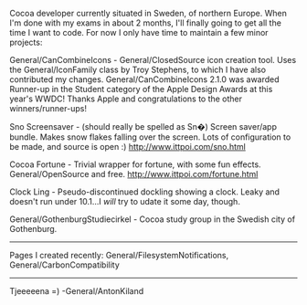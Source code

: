 

Cocoa developer currently situated in Sweden, of northern Europe. When I'm done with my exams in about 2 months, I'll finally going to get all the time I want to code. For now I only have time to maintain a few minor projects:

General/CanCombineIcons - General/ClosedSource icon creation tool. Uses the General/IconFamily class by Troy Stephens, to which I have also contributed my changes. General/CanCombineIcons 2.1.0 was awarded Runner-up in the Student category of the Apple Design Awards at this year's WWDC! Thanks Apple and congratulations to the other winners/runner-ups!

Sno Screensaver - (should really be spelled as Sn�) Screen saver/app bundle. Makes snow flakes falling over the screen. Lots of configuration to be made, and source is open :)      http://www.ittpoi.com/sno.html

Cocoa Fortune - Trivial wrapper for fortune, with some fun effects. General/OpenSource and free. http://www.ittpoi.com/fortune.html

Clock Ling - Pseudo-discontinued dockling showing a clock. Leaky and doesn't run under 10.1...I _will_ try to udate it some day, though.

General/GothenburgStudiecirkel - Cocoa study group in the Swedish city of Gothenburg.

----

Pages I created recently: General/FilesystemNotifications, General/CarbonCompatibility

----

Tjeeeeena =)   -General/AntonKiland